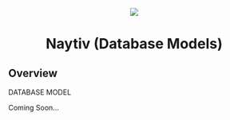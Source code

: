 <p align="center">
  <a href="https://skillicons.dev">
    <img src="https://skillicons.dev/icons?i=mysql,sqlalcemy" />
  </a>
</p>
<h1 align="center">Naytiv (Database Models)</h1>

## Overview

DATABASE MODEL

Coming Soon...
